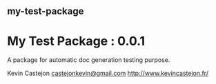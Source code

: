 ## my-test-package

# My Test Package : 0.0.1

A package for automatic doc generation testing purpose.

Kevin Castejon
castejonkevin@gmail.com
http://www.kevincastejon.fr/